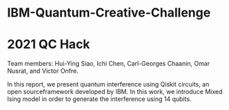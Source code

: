 # IBM-Quantum-Creative-Challenge
# 2021 QC Hack  
Team members: Hui-Ying Siao, Ichi Chen, Carl-Georges Chaanin, Omar Nusrat, and Victor Onfre.   

In this report, we present quantum interference using Qiskit circuits, an open sourceframework developed by IBM. In this work, we introduce Mixed Ising model in order to generate the interference using 14 qubits.
